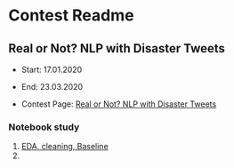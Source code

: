 # Contest Readme
## Real or Not? NLP with Disaster Tweets

* Start: 17.01.2020
* End: 23.03.2020

* Contest Page:
[Real or Not? NLP with Disaster Tweets](https://www.kaggle.com/c/nlp-getting-started)

### Notebook study

1. [EDA, cleaning, Baseline](https://www.kaggle.com/shahules/basic-eda-cleaning-and-glove/data)
2. 
